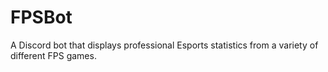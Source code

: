 # FPSBot
A Discord bot that displays professional Esports statistics from a variety of different FPS games.
